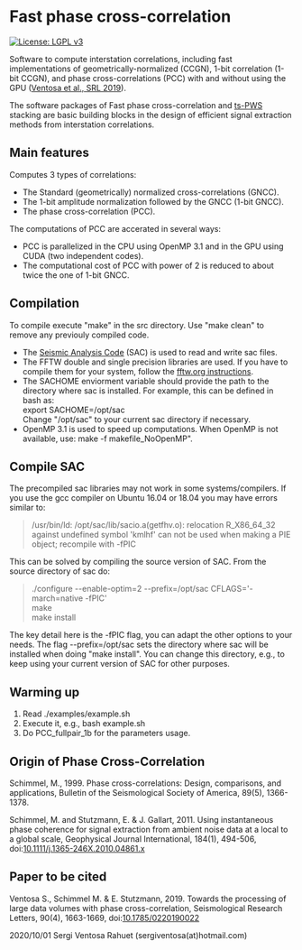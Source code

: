 Fast phase cross-correlation
============================

[![License: LGPL v3](https://img.shields.io/badge/License-LGPL%20v3-blue.svg)](https://www.gnu.org/licenses/lgpl-3.0)

Software to compute interstation correlations, including fast implementations of 
geometrically-normalized (CCGN), 1-bit correlation (1-bit CCGN), and phase cross-correlations (PCC)
with and without using the GPU ([Ventosa et al., SRL 2019](https://doi.org/10.1785/0220190022)).

The software packages of Fast phase cross-correlation and [ts-PWS](https://github.com/sergiventosa/ts-PWS) 
stacking are basic building blocks in the design of efficient signal extraction methods 
from interstation correlations.

Main features
-------------
Computes 3 types of correlations:

 * The Standard (geometrically) normalized cross-correlations (GNCC).
 * The 1-bit amplitude normalization followed by the GNCC (1-bit GNCC).
 * The phase cross-correlation (PCC).

The computations of PCC are accerated in several ways:

 * PCC is parallelized in the CPU using OpenMP 3.1 and in the GPU using CUDA (two independent codes).
 * The computational cost of PCC with power of 2 is reduced to about twice the one of 1-bit GNCC.

Compilation
-----------
To compile execute "make" in the src directory. Use "make clean" to remove any previouly 
compiled code.

 * The [Seismic Analysis Code](http://ds.iris.edu/ds/nodes/dmc/software/downloads/sac/) (SAC) is used to read and write sac files.
 * The FFTW double and single precision libraries are used. If you have to compile them 
   for your system, follow the [fftw.org instructions](http://www.fftw.org/fftw3_doc/Installation-and-Customization.html#Installation-and-Customization). 
 * The SACHOME enviorment variable should provide the path to the directory where sac is
   installed. For example, this can be defined in bash as:  
   export SACHOME=/opt/sac  
   Change "/opt/sac" to your current sac directory if necessary.
 * OpenMP 3.1 is used to speed up computations. When OpenMP is not available, use:
   make -f makefile_NoOpenMP".

Compile SAC
-----------
The precompiled sac libraries may not work in some systems/compilers. If you use the gcc 
compiler on Ubuntu 16.04 or 18.04 you may have errors similar to:
>  /usr/bin/ld: /opt/sac/lib/sacio.a(getfhv.o): relocation R_X86_64_32 against undefined symbol 'kmlhf' can not be used when making a PIE object; recompile with -fPIC

This can be solved by compiling the source version of SAC. From the source directory of sac do:
>  ./configure --enable-optim=2 --prefix=/opt/sac CFLAGS='-march=native -fPIC' \
>  make \
>  make install

The key detail here is the -fPIC flag, you can adapt the other options to your needs.
The flag --prefix=/opt/sac sets the directory where sac will be installed when doing 
"make install". You can change this directory, e.g., to keep using your current 
version of SAC for other purposes.

Warming up
----------
 1. Read ./examples/example.sh
 2. Execute it, e.g., bash example.sh
 3. Do PCC_fullpair_1b for the parameters usage.
   
Origin of Phase Cross-Correlation
---------------------------------
Schimmel, M., 1999. Phase cross-correlations: Design, comparisons, and applications,
Bulletin of the Seismological Society of America, 89(5), 1366-1378.

Schimmel, M. and Stutzmann, E. & J. Gallart, 2011. Using instantaneous phase coherence 
for signal extraction from ambient noise data at a local to a global scale, Geophysical 
Journal International, 184(1), 494-506, doi:[10.1111/j.1365-246X.2010.04861.x](https://doi.org/10.1111/j.1365-246X.2010.04861.x)
   
Paper to be cited
-----------------
Ventosa S., Schimmel M. & E. Stutzmann, 2019. Towards the processing of large data 
volumes with phase cross-correlation, Seismological Research Letters, 90(4), 1663-1669, doi:[10.1785/0220190022](https://doi.org/10.1785/0220190022)

2020/10/01 Sergi Ventosa Rahuet (sergiventosa(at)hotmail.com)
